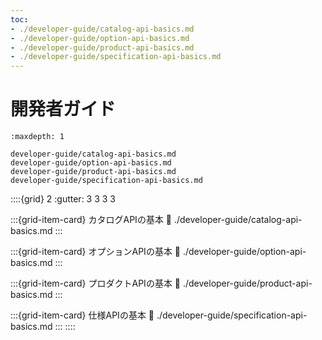 ```yaml
---
toc:
- ./developer-guide/catalog-api-basics.md
- ./developer-guide/option-api-basics.md
- ./developer-guide/product-api-basics.md
- ./developer-guide/specification-api-basics.md
---
```

# 開発者ガイド

```{toctree}
:maxdepth: 1

developer-guide/catalog-api-basics.md
developer-guide/option-api-basics.md
developer-guide/product-api-basics.md
developer-guide/specification-api-basics.md
```

::::{grid} 2
:gutter: 3 3 3 3

:::{grid-item-card}  カタログAPIの基本
:link: ./developer-guide/catalog-api-basics.md
:::

:::{grid-item-card}  オプションAPIの基本
:link: ./developer-guide/option-api-basics.md
:::

:::{grid-item-card}  プロダクトAPIの基本
:link: ./developer-guide/product-api-basics.md
:::

:::{grid-item-card}  仕様APIの基本
:link: ./developer-guide/specification-api-basics.md
:::
::::
